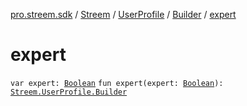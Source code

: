 [pro.streem.sdk](../../../index.md) / [Streem](../../index.md) / [UserProfile](../index.md) / [Builder](index.md) / [expert](./expert.md)

# expert

`var expert: `[`Boolean`](https://kotlinlang.org/api/latest/jvm/stdlib/kotlin/-boolean/index.html)
`fun expert(expert: `[`Boolean`](https://kotlinlang.org/api/latest/jvm/stdlib/kotlin/-boolean/index.html)`): `[`Streem.UserProfile.Builder`](index.md)